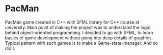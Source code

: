 # PacMan

PacMan game created in C++ with SFML library for C++ course at university.
Main point of making the project was to understand the logic behind object-oriented programming.
I decided to go with SFML, to learn basics of game development without going into deep details of graphics.
Typical pattern with such games is to make a Game-state-manager. And so did I.
